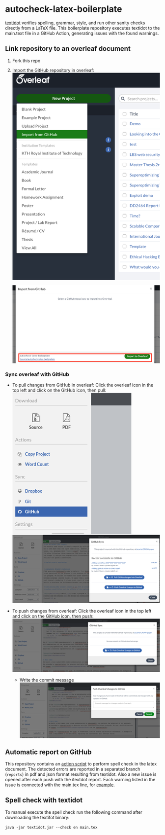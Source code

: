 # autocheck-latex-boilerplate

[textidot](https://github.com/sylvainhalle/textidote) verifies spelling, grammar, style, and run other sanity checks directly from a LaTeX file. This boilerplate repository executes textidot to the main.text file in a GitHub Action, generating issues with the found warnings.



## Link repository to an overleaf document

1. Fork this repo
2. Import the GitHub repository in overleaf: 
    ![link](.github/link.png)

    ![link](.github/select.png)

### Sync overleaf with GitHub

- To pull changes from GitHub in overleaf: Click the overleaf icon in the top left and click on the GitHub icon, then pull:
![git](.github/git.png)
![pull](.github/git_pull.png)

- To push changes from overleaf: Click the overleaf icon in the top left and click on the GitHub icon, then push:
![pull](.github/git_push.png)
  - Write the commit message
  ![commit](.github/git_commit.png)

## Automatic report on GitHub


This repository contains an [action script](.github/workflows/spell_checking.yml) to perform spell check in the latex document. The detected errors are reported in a separated branch (`reports`) in pdf and json format resulting from textidot. Also a new issue is opened after each push with the itextdot report. Each warning listed in the issue is connected with the main.tex line, for [example](https://github.com/Jacarte/autocheck-latex-boilerplate/issues/1).



## Spell check with textidot

To manual execute the spell check run the following command after downloading the textifot binary:

```java -jar textidot.jar --check en main.tex```